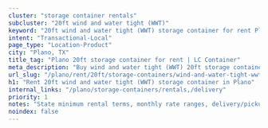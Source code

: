 ```yaml
---
cluster: "storage container rentals"
subcluster: "20ft wind and water tight (WWT)"
keyword: "20ft wind and water tight (WWT) storage container for rent Plano, TX"
intent: "Transactional-Local"
page_type: "Location-Product"
city: "Plano, TX"
title_tag: "Plano 20ft storage container for rent | LC Container"
meta_description: "Buy wind and water tight (WWT) 20ft storage container rent with local delivery in Plano, TX. LC Container — local Since 2003. Request a fast quote today."
url_slug: "/plano/rent/20ft/storage-containers/wind-and-water-tight-wwt"
h1: "Rent 20ft wind and water tight (WWT) storage container in Plano"
internal_links: "/plano/storage-containers/rentals,/delivery"
priority: 1
notes: "State minimum rental terms, monthly rate ranges, delivery/pickup fees, service area."
noindex: false
---
```


<!-- TODO: Add unique city/inventory copy, images, and internal links here. -->
